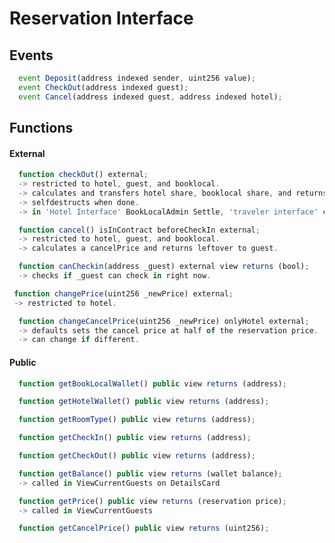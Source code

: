[//]: <> ( in Atom hit ctrl + shift + m for markdown preview )

# Reservation Interface
## Events
```js
  event Deposit(address indexed sender, uint256 value);
  event CheckOut(address indexed guest);
  event Cancel(address indexed guest, address indexed hotel);
```

## Functions

#### External

```js
  function checkOut() external;
  -> restricted to hotel, guest, and booklocal.
  -> calculates and transfers hotel share, booklocal share, and returns any extra to guest.
  -> selfdestructs when done.
  -> in 'Hotel Interface' BookLocalAdmin Settle, 'traveler interface' checkOut
```

```js
  function cancel() isInContract beforeCheckIn external;
  -> restricted to hotel, guest, and booklocal.
  -> calculates a cancelPrice and returns leftover to guest.
```

```js
  function canCheckin(address _guest) external view returns (bool);
  -> checks if _guest can check in right now.  
```

```js
 function changePrice(uint256 _newPrice) external;
 -> restricted to hotel.
```

```js
  function changeCancelPrice(uint256 _newPrice) onlyHotel external;
  -> defaults sets the cancel price at half of the reservation price.
  -> can change if different. 
```

#### Public
```js
  function getBookLocalWallet() public view returns (address);
```
```js
  function getHotelWallet() public view returns (address);
```

```js
  function getRoomType() public view returns (address);
```

```js
  function getCheckIn() public view returns (address);
```

```js
  function getCheckOut() public view returns (address);
```

```js
  function getBalance() public view returns (wallet balance);
  -> called in ViewCurrentGuests on DetailsCard
```
```js
  function getPrice() public view returns (reservation price);
  -> called in ViewCurrentGuests
```

```js
  function getCancelPrice() public view returns (uint256);
```
